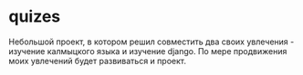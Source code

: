 # quizes
Небольшой проект, в котором решил совместить два своих увлечения - изучение калмыцкого языка и изучение django.
По мере продвижения моих увлечений будет развиваться и проект.
